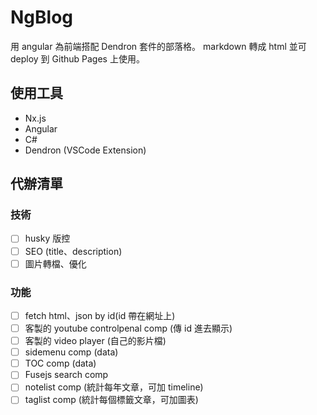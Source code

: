 # NgBlog

用 angular 為前端搭配 Dendron 套件的部落格。
markdown 轉成 html 並可 deploy 到 Github Pages 上使用。

## 使用工具

- Nx.js
- Angular
- C#
- Dendron (VSCode Extension)

## 代辦清單

### 技術

- [ ] husky 版控
- [ ] SEO (title、description)
- [ ] 圖片轉檔、優化

### 功能

- [ ] fetch html、json by id(id 帶在網址上)
- [ ] 客製的 youtube controlpenal comp (傳 id 進去顯示)
- [ ] 客製的 video player (自己的影片檔)
- [ ] sidemenu comp (data)
- [ ] TOC comp (data)
- [ ] Fusejs search comp
- [ ] notelist comp (統計每年文章，可加 timeline)
- [ ] taglist comp (統計每個標籤文章，可加圖表)
